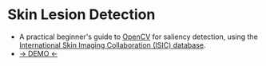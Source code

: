 # Skin Lesion Detection
- A practical beginner's guide to [OpenCV](https://opencv.org/) for saliency detection, using the [International Skin Imaging Collaboration (ISIC) database](https://www.isic-archive.com/#!/topWithHeader/wideContentTop/main).
- [-> DEMO <-](Demo.ipynb)
